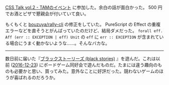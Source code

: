 [CSS Talk vol.2 - TAMのイベント](https://taminc.doorkeeper.jp/events/54947) に参加した。余白の話が面白かった。 500 円でお酒とピザで懇親会が付いていて良い。

もくもくと [bouzuya/rally-cli][] の修正をしていた。 PureScript の Effect の重複エラーなどを直そうとがんばっていたのだけど、結局ダメだった。 `forall eff. Aff (err :: EXCEPTION | eff) Unit` の `eff` に `err :: EXCEPTION` が含まれている場合にうまく動かないような……。そんなバカな。

-----

数日前に届いた『[ブラックストーリーズ (black stories)][asin:B00IZQYDZ4] 』を遊んだ。これは以前 ([2016-12-23][]) にボードゲーム同好会で遊んだものだ。たまには違う趣向のものも必要かと思い、買ってみた。意外なことに好評だった。競わないゲームのほうが喜ばれるのだろうか。

[bouzuya/rally-cli]: https://github.com/bouzuya/rally-cli
[asin:B00IZQYDZ4]: https://www.amazon.co.jp/dp/B00IZQYDZ4/
[2016-12-23]: http://blog.bouzuya.net/2016/12/23/
